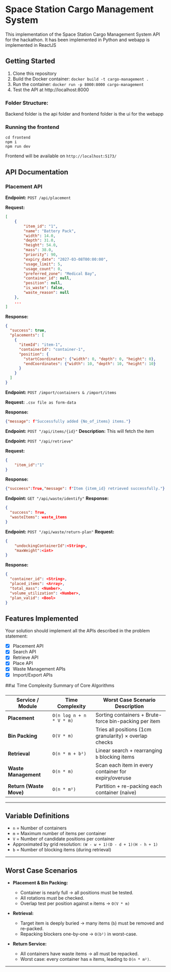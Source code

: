 # Space Station Cargo Management System

This  implementation of the Space Station Cargo Management System API for the hackathon. It has been implemented in Python and webapp is implemented in ReactJS 

## Getting Started

1. Clone this repository
2. Build the Docker container: `docker build -t cargo-management .`
3. Run the container: `docker run -p 8000:8000 cargo-management`
4. Test the API at http://localhost:8000

### Folder Structure:
Backend folder is the api folder and frontend folder is the ui for the webapp
### Running the frontend
```
cd frontend
npm i
npm run dev
```
Frontend will be available on `http://localhost:5173/`
<br/>

## API Documentation

### Placement API
**Endpoint:** `POST /api/placement`

**Request:**
```json
[
    {
        "item_id": "1",
        "name": "Battery Pack",
        "width": 14.0,
        "depth": 31.0,
        "height": 54.0,
        "mass": 38.0,
        "priority": 90,
        "expiry_date": "2027-03-08T00:00:00",
        "usage_limit": 5,
        "usage_count": 0,
        "preferred_zone": "Medical Bay",
        "container_id": null,
        "position": null,
        "is_waste": false,
        "waste_reason": null
    },
    ...
]
```

**Response:**
```json
{
  "success": true,
  "placements": [
    {
      "itemId": "item-1",
      "containerId": "container-1",
      "position": {
        "startCoordinates": {"width": 0, "depth": 0, "height": 0},
        "endCoordinates": {"width": 10, "depth": 10, "height": 10}
      }
    }
  ]
}
```

**Endpoint:** `POST /import/containers & /import/items`

**Request:**
`.csv file as form-data`

**Response:**
```json
{"message": f"Successfully added {No_of_items} items."}
```


**Endpoint:** `POST "/api/items/{id}"`
**Description:**
This will fetch the item

**Endpoint:** `POST "/api/retrieve"`

**Request:**
```json
{
    "item_id":"1"
}
```

**Response:**
```json
{"succeess":True,"message": f"Item {item_id} retrieved successfully."}
```

**Endpoint:** `GET "/api/waste/identify"`
**Response:**
```json
{
  "success": True,
  "wasteItems": waste_items
}
```

**Endpoint:** `POST "/api/waste/return-plan"`
**Request:**
```json
{
    "undockingContainerId":<String>,
    "maxWeight":<int>
}
```
**Response:**
```json
{
  "container_id": <String>,
  "placed_items": <Array>,
  "total_mass": <Number>,
  "volume_utilization": <Number>,
  "plan_valid": <Bool>
}
```
## Features Implemented

Your solution should implement all the APIs described in the problem statement:

- [x] Placement API
- [x] Search API
- [x] Retrieve API
- [x] Place API
- [x] Waste Management APIs
- [x] Import/Export APIs

##📊 Time Complexity Summary of Core Algorithms

| Service / Module        | Time Complexity              | Worst Case Scenario Description                          |
|-------------------------|------------------------------|----------------------------------------------------------|
| **Placement**           | `O(n log n + n * V * m)`     | Sorting containers + Brute-force bin-packing per item    |
| **Bin Packing**         | `O(V * m)`                   | Tries all positions (1cm granularity) × overlap checks   |
| **Retrieval**           | `O(n * m + b²)`              | Linear search + rearranging `b` blocking items           |
| **Waste Management**    | `O(n * m)`                   | Scan each item in every container for expiry/overuse     |
| **Return (Waste Move)** | `O(n * m²)`                  | Partition + re-packing each container (naive)            |

---

## Variable Definitions

- `n` = Number of containers  
- `m` = Maximum number of items per container  
- `V` = Number of candidate positions per container  
-  Approximated by grid resolution: `(W - w + 1)(D - d + 1)(H - h + 1)`  
- `b` = Number of blocking items (during retrieval)

---

## Worst Case Scenarios

- **Placement & Bin Packing:**  
  - Container is nearly full → all positions must be tested.
  - All rotations must be checked.
  - Overlap test per position against `m` items → `O(V * m)`

- **Retrieval:**  
  - Target item is deeply buried → many items (`b`) must be removed and re-packed.
  - Repacking blockers one-by-one → `O(b²)` in worst-case.

- **Return Service:**  
  - All containers have waste items → all must be repacked.
  - Worst case: every container has `m` items, leading to `O(n * m²)`.

---
